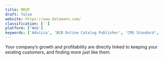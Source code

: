 ```yaml
---
title: MOSP
draft: false 
website: https://www.datamann.com/
classification: ['']
platform: ['Web']
keywords: ['Advizia', 'BCB Online Catalog Publisher', 'CMS Standard', 'CatBase', 'CleverCat', 'Components Engine', 'FinerEdge Publisher', 'MyBusinessCatalog', 'Onyx Publication', 'Order Pro', 'PDM Builder', 'Smart Merchandiser', 'Turn-Page', 'Zination Wholesale Catalog Maker', 'catalog360', 'eCatMan']
---
```

Your company’s growth and profitability are directly linked to keeping your existing customers, and finding more just like them.